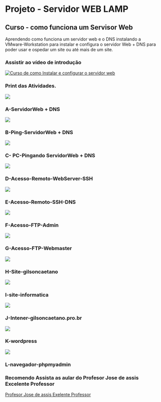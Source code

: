 # Projeto - Servidor WEB LAMP
## Curso - como funciona um Servisor Web
Aprendendo como funciona um servidor web e o DNS instalando a 
VMware-Workstation para instalar e configura o servidor Web + DNS 
para poder usar e ospedar um site ou até mais de um site.

### Assistir ao vídeo de introdução
[![Curso de como Instalar e configurar o servidor web](http://img.youtube.com/vi/fqR5SymRgLQ/0.jpg)](https://www.youtube.com/watch?v=fqR5SymRgLQ&list=PLbEOwbQR9lqySZ9RXfF5cFSyfA-r3n30q)

### Print das Atividades.

![](https://github.com/gilsoncaetano/Servidor-Web/blob/master/Lamp.md/A-Print-ServidorWeb-DNS%20.PNG)
### A-ServidorWeb + DNS
![](https://github.com/gilsoncaetano/Servidor-Web/blob/master/Lamp.md/B-Ping-ServidorWeb-DNS.PNG)
### B-Ping-ServidorWeb + DNS
![](https://github.com/gilsoncaetano/Servidor-Web/blob/master/Lamp.md/C-Pingando%20Servidor-Web-%20DNS.PNG)
### C- PC-Pingando ServidorWeb + DNS
![](https://github.com/gilsoncaetano/Servidor-Web/blob/master/Lamp.md/D-Acesso-Remoto-WebServer-SSH.PNG)
### D-Acesso-Remoto-WebServer-SSH
![](https://github.com/gilsoncaetano/Servidor-Web/blob/master/Lamp.md/E-Acesso-Remoto-SSH-DNS.PNG)
### E-Acesso-Remoto-SSH-DNS
![](https://github.com/gilsoncaetano/Servidor-Web/blob/master/Lamp.md/F-Acesso-FTP-Admin.PNG)
### F-Acesso-FTP-Admin
![](https://github.com/gilsoncaetano/Servidor-Web/blob/master/Lamp.md/G-Acesso-FTP-Webmaster.PNG)
### G-Acesso-FTP-Webmaster
![](https://github.com/gilsoncaetano/Servidor-Web/blob/master/Lamp.md/H-Site-gilsoncaetano.PNG)
### H-Site-gilsoncaetano

![](https://github.com/gilsoncaetano/Servidor-Web/blob/master/Lamp.md/I-site-informatica.PNG)
### I-site-informatica
![](https://github.com/gilsoncaetano/Servidor-Web/blob/master/Lamp.md/J-Intener-gilsoncaetano.pro.br.PNG)
### J-Intener-gilsoncaetano.pro.br
![](https://github.com/gilsoncaetano/Servidor-Web/blob/master/Lamp.md/K-wordpress.PNG)
### K-wordpress
![](https://github.com/gilsoncaetano/Servidor-Web/blob/master/Lamp.md/L-navegador-phpmyadmin.PNG)
### L-navegador-phpmyadmin


### Recomendo Assista as aular do Profesor Jose de assis Excelente Professor
[Profesor Jose de assis Exelente Professor](https://www.youtube.com/channel/UCySbdH4Tt_l5W4gQJrNqm-Q)

